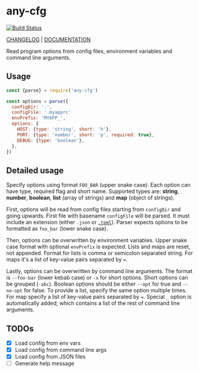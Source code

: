 # any-cfg

[![Build Status](https://travis-ci.org/phaux/node-any-cfg.svg?branch=master)](https://travis-ci.org/phaux/node-any-cfg)

[CHANGELOG](CHANGELOG.md) |
[DOCUMENTATION](https://phaux.github.io/node-any-cfg/modules/_index_.html#parse)

Read program options from config files, environment variables and command line arguments.

## Usage

```js
const {parse} = require('any-cfg')

const options = parse({
  configDir: '.',
  configFile: '.myapprc'
  envPrefix: 'MYAPP_',
  options: {
    HOST: {type: 'string', short: 'h'},
    PORT: {type: 'number', short: 'p', required: true},
    DEBUG: {type: 'boolean'},
  },
})
```

## Detailed usage

Specify options using format `FOO_BAR` (upper snake case).
Each option can have type, required flag and short name.
Supported types are: **string**, **number**, **boolean**,
**list** (array of strings) and **map** (object of strings).

First, options will be read from config files starting from `configDir` and going upwards.
First file with basename `configFile` will be parsed.
It must include an extension (either `.json` or [`.toml`](https://github.com/toml-lang/toml)).
Parser expects options to be formatted as `foo_bar` (lower snake case).

Then, options can be overwritten by environment variables.
Upper snake case format with optional `envPrefix` is expected.
Lists and maps are reset, not appended.
Format for lists is comma or semicolon separated string.
For maps it's a list of key-value pairs separated by `=`.

Lastly, options can be overwritten by command line arguments.
The format is `--foo-bar` (lower kebab case) or `-x` for short options.
Short options can be grouped (`-abc`).
Boolean options should be either `--opt` for true and `--no-opt` for false.
To provide a list, specify the same option multiple times.
For map specify a list of key-value pairs separated by `=`.
Special `_` option is automatically added, which contains a list of the rest of command line arguments.

## TODOs

- [x] Load config from env vars
- [x] Load config from command line args
- [x] Load config from JSON files
- [ ] Generate help message
